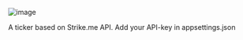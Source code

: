 ![image](https://github.com/user-attachments/assets/ee32b59a-540f-4154-ad32-ff2e0c3cf7cf)

A ticker based on Strike.me API.
Add your API-key in appsettings.json
